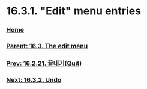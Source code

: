 # 16.3.1. "Edit" menu entries

### [Home](./00-home.md)
### [Parent: 16.3. The edit menu](./16-03-00-the-edit-menu.md)
### [Prev: 16.2.21. 끝내기(Quit)](./16-02-21-00-quit.md)
### [Next: 16.3.2. Undo](./16-03-02-undo.md)
